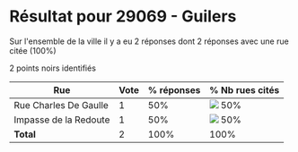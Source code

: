 # Résultat pour 29069 - Guilers

Sur l'ensemble de la ville il y a eu 2 réponses dont 2 réponses avec une rue citée (100%)

2 points noirs identifiés

| Rue | Vote | % réponses | % Nb rues cités|
|-----|------|------------|----------------|
| Rue Charles De Gaulle | 1 | 50% | <img src="../../img/bar_50.gif" />&nbsp;50%|
| Impasse de la Redoute | 1 | 50% | <img src="../../img/bar_50.gif" />&nbsp;50%|
| **Total** | 2 | 100% | 100%|
